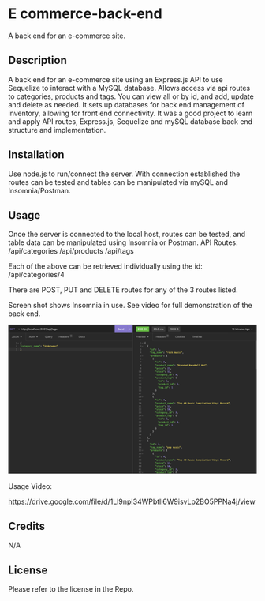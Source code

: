# E commerce-back-end
A back end for an e-commerce site.

## Description

A back end for an e-commerce site using an Express.js API to use Sequelize to interact with a MySQL database. Allows access via api routes to categories, products and tags. You can view all or by id, and add, update and delete as needed. It sets up databases for back end management of inventory, allowing for front end connectivity. It was a good project to learn and apply API routes, Express.js, Sequelize and mySQL database back end structure and implementation.

## Installation

Use node.js to run/connect the server. With connection established the routes can be tested and tables can be manipulated via mySQL and Insomnia/Postman.

## Usage

Once the server is connected to the local host, routes can be tested, and table data can be manipulated using Insomnia or Postman.
API Routes:
/api/categories
/api/products
/api/tags

Each of the above can be retrieved individually using the id: /api/categories/4

There are POST, PUT and DELETE routes for any of the 3 routes listed.

Screen shot shows Insomnia in use. See video for full demonstration of the back end.

![Insomnia screen shot of route testing](images/Screenshot-01.png)

Usage Video:

https://drive.google.com/file/d/1Ll9npI34WPbtll6W9isvLp2BO5PPNa4j/view

## Credits

N/A

## License

Please refer to the license in the Repo.